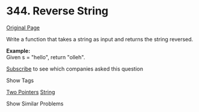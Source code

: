 # 344. Reverse String

[Original Page](https://leetcode.com/problems/reverse-string/)

Write a function that takes a string as input and returns the string reversed.

**Example:**  
Given s = "hello", return "olleh".

<div>

[Subscribe](/subscribe/) to see which companies asked this question

</div>

<div>

<div id="tags" class="btn btn-xs btn-warning">Show Tags</div>

<span class="hidebutton">[Two Pointers](/tag/two-pointers/) [String](/tag/string/)</span></div>

<div>

<div id="similar" class="btn btn-xs btn-warning">Show Similar Problems</div>

<span class="hidebutton" style="display: none;">[(E) Reverse Vowels of a String](/problems/reverse-vowels-of-a-string/)</span></div>